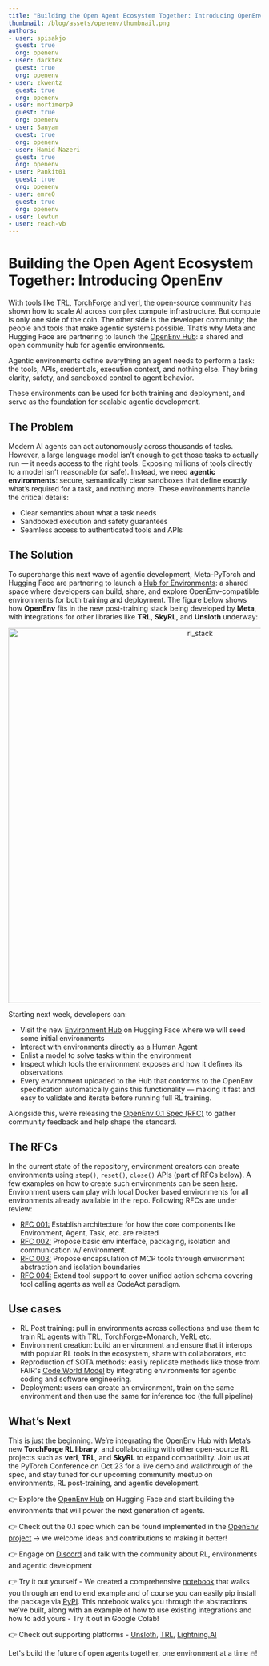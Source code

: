 ```yaml
---
title: "Building the Open Agent Ecosystem Together: Introducing OpenEnv"
thumbnail: /blog/assets/openenv/thumbnail.png
authors:
- user: spisakjo
  guest: true
  org: openenv
- user: darktex
  guest: true
  org: openenv
- user: zkwentz
  guest: true
  org: openenv
- user: mortimerp9
  guest: true
  org: openenv
- user: Sanyam
  guest: true
  org: openenv
- user: Hamid-Nazeri
  guest: true
  org: openenv
- user: Pankit01
  guest: true
  org: openenv
- user: emre0
  guest: true
  org: openenv
- user: lewtun
- user: reach-vb
---
```


# Building the Open Agent Ecosystem Together: Introducing OpenEnv

With tools like [TRL](https://github.com/huggingface/trl), [TorchForge](https://github.com/meta-pytorch/torchforge) and [verl](https://github.com/volcengine/verl), the open-source community has shown how to scale AI across complex compute infrastructure. But compute is only one side of the coin. The other side is the developer community; the people and tools that make agentic systems possible. That’s why Meta and Hugging Face are partnering to launch the [OpenEnv Hub](https://huggingface.co/openenv): a shared and open community hub for agentic environments.

Agentic environments define everything an agent needs to perform a task: the tools, APIs, credentials, execution context, and nothing else. They bring clarity, safety, and sandboxed control to agent behavior.

These environments can be used for both training and deployment, and serve as the foundation for scalable agentic development.

## The Problem
Modern AI agents can act autonomously across thousands of tasks. However, a large language model isn’t enough to get those tasks to actually run — it needs access to the right tools. Exposing millions of tools directly to a model isn’t reasonable (or safe). Instead, we need **agentic environments**: secure, semantically clear sandboxes that define exactly what’s required for a task, and nothing more. These environments handle the critical details:
- Clear semantics about what a task needs
- Sandboxed execution and safety guarantees
- Seamless access to authenticated tools and APIs

## The Solution
To supercharge this next wave of agentic development, Meta-PyTorch and Hugging Face are partnering to launch a [Hub for Environments](https://huggingface.co/openenv): a shared space where developers can build, share, and explore OpenEnv-compatible environments for both training and deployment. The figure below shows how **OpenEnv** fits in the new post-training stack being developed by **Meta**, with integrations for other libraries like **TRL**, **SkyRL**, and **Unsloth** underway:

<p align="center">
  <img src="https://huggingface.co/datasets/huggingface/documentation-images/resolve/main/blog/openenv/rl-stack.png" alt="rl_stack" width="750"/>
</p>

Starting next week, developers can:
- Visit the new [Environment Hub](https://huggingface.co/openenv) on Hugging Face where we will seed some initial environments
- Interact with environments directly as a Human Agent
- Enlist a model to solve tasks within the environment
- Inspect which tools the environment exposes and how it defines its observations
- Every environment uploaded to the Hub that conforms to the OpenEnv specification automatically gains this functionality — making it fast and easy to validate and iterate before running full RL training.

Alongside this, we’re releasing the [OpenEnv 0.1 Spec (RFC)](https://github.com/meta-pytorch/OpenEnv/blob/main/rfcs/002-env-spec.md) to gather community feedback and help shape the standard.

## The RFCs
In the current state of the repository, environment creators can create environments using `step()`, `reset()`, `close()` APIs (part of RFCs below). A few examples on how to create such environments can be seen [here](https://github.com/meta-pytorch/OpenEnv/tree/main/src/envs). Environment users can play with local Docker based environments for all environments already available in the repo. Following RFCs are under review:

- [RFC 001:](https://github.com/meta-pytorch/OpenEnv/blob/main/rfcs/001-abstractions.md) Establish architecture for how the core components like Environment, Agent, Task, etc. are related
- [RFC 002:](https://github.com/meta-pytorch/OpenEnv/blob/main/rfcs/002-env-spec.md) Propose basic env interface, packaging, isolation and communication w/ environment.
- [RFC 003:](https://github.com/meta-pytorch/OpenEnv/blob/main/rfcs/003-mcp-support.md) Propose encapsulation of MCP tools through environment abstraction and isolation boundaries
- [RFC 004:](https://github.com/meta-pytorch/OpenEnv/blob/main/rfcs/004-actions-as-tool-calls.md) Extend tool support to cover unified action schema covering tool calling agents as well as CodeAct paradigm.

## Use cases
- RL Post training: pull in environments across collections and use them to train RL agents with TRL, TorchForge+Monarch, VeRL etc.
- Environment creation: build an environment and ensure that it interops with popular RL tools in the ecosystem, share with collaborators, etc.
- Reproduction of SOTA methods: easily replicate methods like those from FAIR's [Code World Model](https://huggingface.co/papers/2510.02387) by integrating environments for agentic coding and software engineering.
- Deployment: users can create an environment, train on the same environment and then use the same for inference too (the full pipeline)

## What’s Next
This is just the beginning. We’re integrating the OpenEnv Hub with Meta’s new **TorchForge RL library**, and collaborating with other open-source RL projects such as **verl**, **TRL**, and **SkyRL** to expand compatibility.
Join us at the PyTorch Conference on Oct 23 for a live demo and walkthrough of the spec, and stay tuned for our upcoming community meetup on environments, RL post-training, and agentic development.

👉 Explore the [OpenEnv Hub](https://huggingface.co/openenv) on Hugging Face and start building the environments that will power the next generation of agents. 

👉 Check out the 0.1 spec which can be found implemented in the [OpenEnv project](https://github.com/meta-pytorch/OpenEnv) → we welcome ideas and contributions to making it better! 

👉 Engage on [Discord](https://discord.gg/YsTYBh6PD9) and talk with the community about RL, environments and agentic development

👉 Try it out yourself - We created a comprehensive [notebook](https://colab.research.google.com/github/meta-pytorch/OpenEnv/blob/main/examples/OpenEnv_Tutorial.ipynb) that walks you through an end to end example and of course you can easily pip install the package via [PyPI](https://pypi.org/project/openenv-core/). This notebook walks you through the abstractions we’ve built, along with an example of how to use existing integrations and how to add yours - Try it out in Google Colab!

👉 Check out supporting platforms - [Unsloth](https://github.com/unslothai/unsloth), [TRL](https://huggingface.co/docs/trl/main/en/openenv), [Lightning.AI](http://Lightning.AI)

Let's build the future of open agents together, one environment at a time 🔥!
